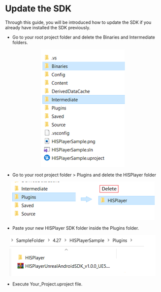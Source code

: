 # Update the SDK

Through this guide, you will be introduced how to update the SDK if you already have installed the SDK previously.

- Go to your root project folder and delete the Binaries and Intermediate folders.
  
<p align="center">
<img src="./images/delete_folders.png">
</p>

- Go to your root project folder > Plugins and delete the HISPlayer folder

<p align="center">
<img src="./images/delete-plugins.png">
</p>

- Paste your new HISPlayer SDK folder inside the Plugins folder.

<p align="center">
<img src="./images/paste-new-sdk.png">
</p>

- Execute Your_Project.uproject file.
